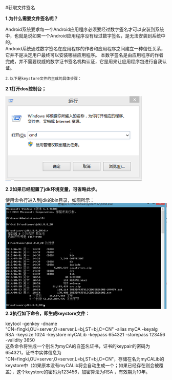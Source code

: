 #获取文件签名



**1.为什么需要文件签名呢？**

Android系统要求每一个Android应用程序必须要经过数字签名才可以安装到系统中，也就是说如果一个Android应用程序没有经过数字签名，是无法安装到系统中的。</br>
Android系统通过数字签名在应用程序的作者和应用程序之间建立一种信任关系，它并不是决定用户最终可以安装哪些应用程序。
本数字签名是由应用程序的作者完成，并不需要权威的数字证书签名机构认证，它是用来让应用程序包进行自我认证。</br> </font>

```
2.以下是keystore文件的生成的具体步骤：
```
**2.1打开dos控制台；**

<img src="./img/step1.png">

**2.2如果已经配置了jdk环境变量，可省略此步。**

使用命令行进入到jdk的bin目录，如图所示：</br>
<img src="./img/step2.png">
</br>
**2.3执行如下命令，即生成keystore文件：**

keytool -genkey -dname "CN=fingki,OU=server,O=server,L=bj,ST=bj,C=CN" -alias myCA -keyalg RSA -keysize 1024 -keystore myCALib -keypass 654321 -storepass 123456 -validity 3650 </br>
这条命令将生成一个别名为myCA的自签名证书，证书的keypair的密码为654321，证书中实体信息为 "CN=fingki,OU=server,O=server,L=bj,ST=bj,C=CN"，存储在名为myCALib的keystore中（如果原本没有myCALib将会自动生成一个；如果已经存在则会被覆盖），这个keystore的密码为123456，加密算法为RSA
，有效期为10年。
